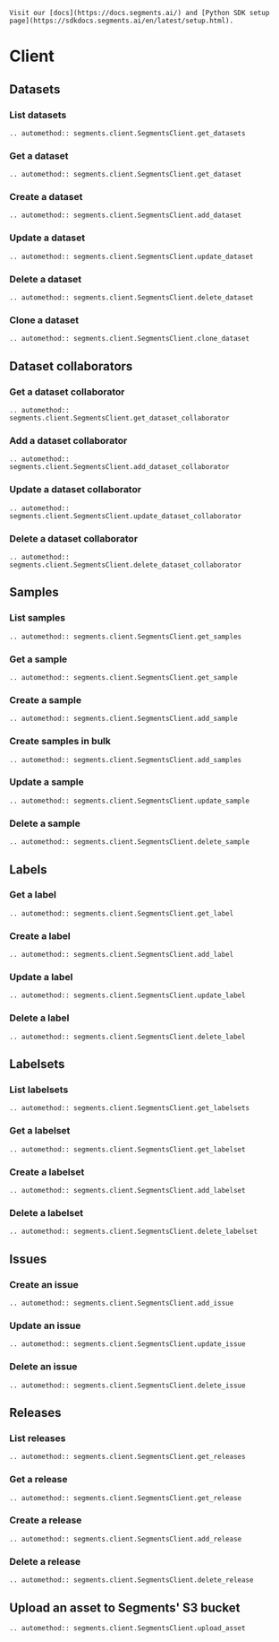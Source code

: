 ```{seealso}
Visit our [docs](https://docs.segments.ai/) and [Python SDK setup page](https://sdkdocs.segments.ai/en/latest/setup.html).
```

# Client

## Datasets

### List datasets

```{eval-rst}
.. automethod:: segments.client.SegmentsClient.get_datasets
```

### Get a dataset

```{eval-rst}
.. automethod:: segments.client.SegmentsClient.get_dataset
```

### Create a dataset

```{eval-rst}
.. automethod:: segments.client.SegmentsClient.add_dataset
```

### Update a dataset

```{eval-rst}
.. automethod:: segments.client.SegmentsClient.update_dataset
```

### Delete a dataset

```{eval-rst}
.. automethod:: segments.client.SegmentsClient.delete_dataset
```

### Clone a dataset

```{eval-rst}
.. automethod:: segments.client.SegmentsClient.clone_dataset
```

## Dataset collaborators

### Get a dataset collaborator

```{eval-rst}
.. automethod:: segments.client.SegmentsClient.get_dataset_collaborator
```

### Add a dataset collaborator

```{eval-rst}
.. automethod:: segments.client.SegmentsClient.add_dataset_collaborator
```

### Update a dataset collaborator

```{eval-rst}
.. automethod:: segments.client.SegmentsClient.update_dataset_collaborator
```

### Delete a dataset collaborator

```{eval-rst}
.. automethod:: segments.client.SegmentsClient.delete_dataset_collaborator
```

## Samples

### List samples

```{eval-rst}
.. automethod:: segments.client.SegmentsClient.get_samples
```

### Get a sample

```{eval-rst}
.. automethod:: segments.client.SegmentsClient.get_sample
```

### Create a sample

```{eval-rst}
.. automethod:: segments.client.SegmentsClient.add_sample
```

### Create samples in bulk

```{eval-rst}
.. automethod:: segments.client.SegmentsClient.add_samples
```

### Update a sample

```{eval-rst}
.. automethod:: segments.client.SegmentsClient.update_sample
```

### Delete a sample

```{eval-rst}
.. automethod:: segments.client.SegmentsClient.delete_sample
```

## Labels

### Get a label

```{eval-rst}
.. automethod:: segments.client.SegmentsClient.get_label
```

### Create a label

```{eval-rst}
.. automethod:: segments.client.SegmentsClient.add_label
```

### Update a label

```{eval-rst}
.. automethod:: segments.client.SegmentsClient.update_label
```

### Delete a label

```{eval-rst}
.. automethod:: segments.client.SegmentsClient.delete_label
```

## Labelsets

### List labelsets

```{eval-rst}
.. automethod:: segments.client.SegmentsClient.get_labelsets
```

### Get a labelset

```{eval-rst}
.. automethod:: segments.client.SegmentsClient.get_labelset
```

### Create a labelset

```{eval-rst}
.. automethod:: segments.client.SegmentsClient.add_labelset
```

### Delete a labelset

```{eval-rst}
.. automethod:: segments.client.SegmentsClient.delete_labelset
```

## Issues

### Create an issue

```{eval-rst}
.. automethod:: segments.client.SegmentsClient.add_issue
```

### Update an issue

```{eval-rst}
.. automethod:: segments.client.SegmentsClient.update_issue
```

### Delete an issue

```{eval-rst}
.. automethod:: segments.client.SegmentsClient.delete_issue
```

## Releases

### List releases

```{eval-rst}
.. automethod:: segments.client.SegmentsClient.get_releases
```

### Get a release

```{eval-rst}
.. automethod:: segments.client.SegmentsClient.get_release
```

### Create a release

```{eval-rst}
.. automethod:: segments.client.SegmentsClient.add_release
```

### Delete a release

```{eval-rst}
.. automethod:: segments.client.SegmentsClient.delete_release
```

## Upload an asset to Segments' S3 bucket

```{eval-rst}
.. automethod:: segments.client.SegmentsClient.upload_asset
```
